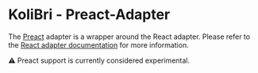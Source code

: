 # KoliBri - Preact-Adapter

The [Preact](https://github.com/preactjs/preact) adapter is a wrapper around the React adapter. Please refer to the [React adapter documentation](../react/README.md) for more information.

⚠️ Preact support is currently considered experimental.
